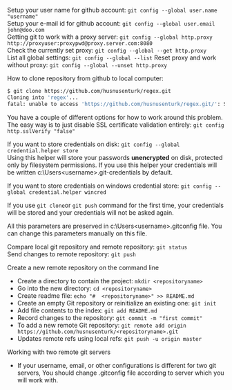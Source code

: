 Setup your user name for github account: `git config --global user.name "username"`  
Setup your e-mail id for github account: `git config --global user.email john@doo.com`  
Getting git to work with a proxy server: `git config --global http.proxy http://proxyuser:proxypwd@proxy.server.com:8080`  
Check the currently set proxy: `git config --global --get http.proxy`  
List all global settings: `git config --global --list` 
Reset proxy and work without proxy: `git config --global --unset http.proxy`  

How to clone repository from github to local computer:
```bash
$ git clone https://github.com/husnusenturk/regex.git
Cloning into 'regex'...
fatal: unable to access 'https://github.com/husnusenturk/regex.git/': SSL certificate problem: unable to get local issuer certificate
```
You have a couple of different options for how to work around this problem. The easy way is to just disable SSL certificate validation entirely:
`git config http.sslVerify "false"`  

If you want to store credentials on disk: `git config --global credential.helper store`  
Using this helper will store your passwords **unencrypted** on disk, protected only by filesystem permissions. If you use this helper your 
credentials will be written c:\Users\<username>\.git-credentials by default.  

If you want to store credentials on windows credential store: `git config --global credential.helper wincred`  

If you use `git clone`or `git push` command for the first time, your credentials will be stored and your credentials will not be asked again.  

All this parameters are preserved in c:\Users\<username>\.gitconfig file. You can change this parameters manually on this file.  

Compare local git repository and remote repository: `git status`  
Send changes to remote repository:  `git push`  

Create a new remote repository on the command line
* Create a directory to contain the project: `mkdir <repositoryname>`
* Go into the new directory: `cd <repositoryname>`  
* Create readme file: `echo "#  <repositoryname>" >> README.md`
* Create an empty Git repository or reinitialize an existing one: `git init`  
* Add file contents to the index: `git add README.md`  
* Record changes to the repository: `git commit -m "first commit"`
* To add a new remote Git repository: `git remote add origin https://github.com/husnusenturk/<repositoryname>.git`  
* Updates remote refs using local refs: `git push -u origin master`

Working with two remote git servers
* If your username, email, or other configurations is different for two git servers, You should change .gitconfig file according to server which you will work with.

